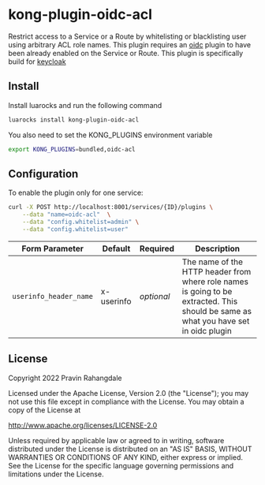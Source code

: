 # kong-plugin-oidc-acl
Restrict access to a Service or a Route by whitelisting or blacklisting user using arbitrary ACL role names. This plugin requires an [oidc](https://github.com/nokia/kong-oidc) plugin to have been already enabled on the Service or Route. This plugin is specifically build for [keycloak](https://www.keycloak.org/) 

## Install

Install luarocks and run the following command

```bash
luarocks install kong-plugin-oidc-acl
```
You also need to set the KONG_PLUGINS environment variable

```bash
export KONG_PLUGINS=bundled,oidc-acl
```

## Configuration

To enable the plugin only for one service:

```bash
curl -X POST http://localhost:8001/services/{ID}/plugins \
    --data "name=oidc-acl"  \
    --data "config.whitelist=admin" \
    --data "config.whitelist=user"
```

|Form Parameter          | Default    | Required   | Description                                                                  |
|------------------------|------------|------------|------------------------------------------------------------------------------|
| `userinfo_header_name` | x-userinfo | *optional* | The name of the HTTP header from where role names is going to be extracted. This should be same as what you have set in oidc plugin  |


## License

Copyright 2022 Pravin Rahangdale

Licensed under the Apache License, Version 2.0 (the "License");
you may not use this file except in compliance with the License.
You may obtain a copy of the License at

   http://www.apache.org/licenses/LICENSE-2.0

Unless required by applicable law or agreed to in writing, software
distributed under the License is distributed on an "AS IS" BASIS,
WITHOUT WARRANTIES OR CONDITIONS OF ANY KIND, either express or implied.
See the License for the specific language governing permissions and
limitations under the License.